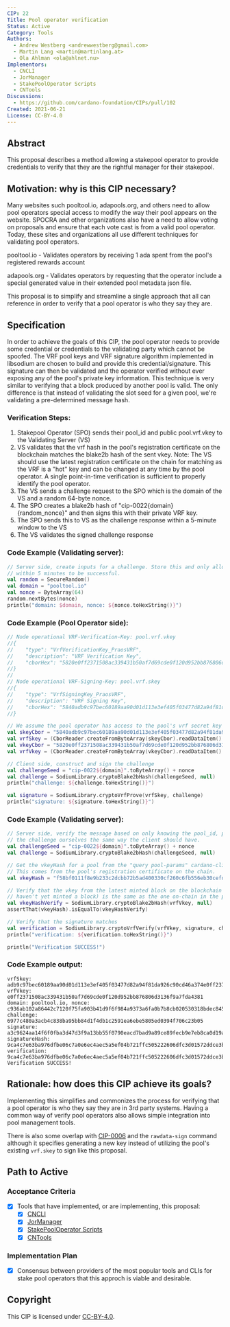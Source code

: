 ```yaml
---
CIP: 22
Title: Pool operator verification
Status: Active
Category: Tools
Authors:
  - Andrew Westberg <andrewwestberg@gmail.com>
  - Martin Lang <martin@martinlang.at>
  - Ola Ahlman <ola@ahlnet.nu>
Implementors:
  - CNCLI
  - JorManager
  - StakePoolOperator Scripts
  - CNTools
Discussions:
  - https://github.com/cardano-foundation/CIPs/pull/102
Created: 2021-06-21
License: CC-BY-4.0
---
```


## Abstract

This proposal describes a method allowing a stakepool operator to provide credentials to verify that they are the rightful manager for their stakepool.

## Motivation: why is this CIP necessary?

Many websites such pooltool.io, adapools.org, and others need to allow pool operators special access to modify the way their pool appears on the website. SPOCRA and other organizations also have a need to allow voting on proposals and ensure that each vote cast is from a valid pool operator. Today, these sites and organizations all use different techniques for validating pool operators.

pooltool.io - Validates operators by receiving 1 ada spent from the pool's registered rewards account

adapools.org - Validates operators by requesting that the operator include a special generated value in their extended pool metadata json file.

This proposal is to simplify and streamline a single approach that all can reference in order to verify that a pool operator is who they say they are.

## Specification

In order to achieve the goals of this CIP, the pool operator needs to provide some credential or credentials to the validating party which cannot be spoofed. The VRF pool keys and VRF signature algorithm implemented in libsodium are chosen to build and provide this credential/signature. This signature can then be validated and the operator verified without ever exposing any of the pool's private key information. This technique is very similar to verifying that a block produced by another pool is valid. The only difference is that instead of validating the slot seed for a given pool, we're validating a pre-determined message hash.

### Verification Steps:

1. Stakepool Operator (SPO) sends their pool_id and public pool.vrf.vkey to the Validating Server (VS)
2. VS validates that the vrf hash in the pool's registration certificate on the blockchain matches the blake2b hash of the sent vkey. Note: The VS should use the latest registration certificate on the chain for matching as the VRF is a "hot" key and can be changed at any time by the pool operator. A single point-in-time verification is sufficient to properly identify the pool operator.
3. The VS sends a challenge request to the SPO which is the domain of the VS and a random 64-byte nonce.
4. The SPO creates a blake2b hash of "cip-0022{domain}{random_nonce}" and then signs this with their private VRF key.
5. The SPO sends this to VS as the challenge response within a 5-minute window to the VS
6. The VS validates the signed challenge response

### Code Example (Validating server):

```kotlin
// Server side, create inputs for a challenge. Store this and only allow responses
// within 5 minutes to be successful.
val random = SecureRandom()
val domain = "pooltool.io"
val nonce = ByteArray(64)
random.nextBytes(nonce)
println("domain: $domain, nonce: ${nonce.toHexString()}")
```

### Code Example (Pool Operator side):

```kotlin
// Node operational VRF-Verification-Key: pool.vrf.vkey
//{
//    "type": "VrfVerificationKey_PraosVRF",
//    "description": "VRF Verification Key",
//    "cborHex": "5820e0ff2371508ac339431b50af7d69cde0f120d952bb876806d3136f9a7fda4381"
//}
//
// Node operational VRF-Signing-Key: pool.vrf.skey
//{
//    "type": "VrfSigningKey_PraosVRF",
//    "description": "VRF Signing Key",
//    "cborHex": "5840adb9c97bec60189aa90d01d113e3ef405f03477d82a94f81da926c90cd46a374e0ff2371508ac339431b50af7d69cde0f120d952bb876806d3136f9a7fda4381"
//}

// We assume the pool operator has access to the pool's vrf secret key
val skeyCbor = "5840adb9c97bec60189aa90d01d113e3ef405f03477d82a94f81da926c90cd46a374e0ff2371508ac339431b50af7d69cde0f120d952bb876806d3136f9a7fda4381".hexToByteArray()
val vrfSkey = (CborReader.createFromByteArray(skeyCbor).readDataItem() as CborByteString).byteArrayValue()
val vkeyCbor = "5820e0ff2371508ac339431b50af7d69cde0f120d952bb876806d3136f9a7fda4381".hexToByteArray()
val vrfVkey = (CborReader.createFromByteArray(vkeyCbor).readDataItem() as CborByteString).byteArrayValue()

// Client side, construct and sign the challenge
val challengeSeed = "cip-0022${domain}".toByteArray() + nonce
val challenge = SodiumLibrary.cryptoBlake2bHash(challengeSeed, null)
println("challenge: ${challenge.toHexString()}")

val signature = SodiumLibrary.cryptoVrfProve(vrfSkey, challenge)
println("signature: ${signature.toHexString()}")
```

### Code Example (Validating server):

```kotlin
// Server side, verify the message based on only knowing the pool_id, public vkey, signature, and constructing
// the challenge ourselves the same way the client should have.
val challengeSeed = "cip-0022${domain}".toByteArray() + nonce
val challenge = SodiumLibrary.cryptoBlake2bHash(challengeSeed, null)

// Get the vkeyHash for a pool from the "query pool-params" cardano-cli command
// This comes from the pool's registration certificate on the chain.
val vkeyHash = "f58bf0111f8e9b233c2dcbb72b5ad400330cf260c6fb556eb30cefd387e5364c".hexToByteArray()

// Verify that the vkey from the latest minted block on the blockchain (or the client supplied if they
// haven't yet minted a block) is the same as the one on-chain in the pool's registration certificate
val vkeyHashVerify = SodiumLibrary.cryptoBlake2bHash(vrfVkey, null)
assertThat(vkeyHash).isEqualTo(vkeyHashVerify)

// Verify that the signature matches
val verification = SodiumLibrary.cryptoVrfVerify(vrfVkey, signature, challenge)
println("verification: ${verification.toHexString()}")

println("Verification SUCCESS!")
```

### Code Example output:

```
vrfSkey: adb9c97bec60189aa90d01d113e3ef405f03477d82a94f81da926c90cd46a374e0ff2371508ac339431b50af7d69cde0f120d952bb876806d3136f9a7fda4381
vrfVkey: e0ff2371508ac339431b50af7d69cde0f120d952bb876806d3136f9a7fda4381
domain: pooltool.io, nonce: c936ab102a86442c7120f75fa903b41d9f6f984a9373a6fa0b7b8cb020530318bdec84512468681c7d8454edf3a0e0bf21f59c401028030a8fb58117edc8b03c
challenge: 6977c480a3acb4c838ba95bb84d1f4db1c2591ea6ebe5805ed0394f706c23b05
signature: a3c9624aa14f6f0fba3d47d3f9a13bb55f0790eacd7bad9a89ce89fecb9e7eb8ca0d19aea8b6a7be39ae3e8b9768211b4d8aa789e82c1e150826fe15a0b0323f08e18635deb94c49d7f4421750d44903
signatureHash: 9ca4c7e63ba976dfbe06c7a0e6ec4aec5a5ef04b721ffc505222606dfc3d01572ddce3b55ac5c9470f061f137dafe31669794ea48118d1682d888efbe0cb4d1a
verification: 9ca4c7e63ba976dfbe06c7a0e6ec4aec5a5ef04b721ffc505222606dfc3d01572ddce3b55ac5c9470f061f137dafe31669794ea48118d1682d888efbe0cb4d1a
Verification SUCCESS!
```

## Rationale: how does this CIP achieve its goals?

Implementing this simplifies and commonizes the process for verifying that a pool operator is who they say they are in 3rd party systems. Having a common way of verify pool operators also allows simple integration into pool management tools.

There is also some overlap with [CIP-0006](https://github.com/cardano-foundation/CIPs/blob/master/CIP-0006/README.md#extended-metadata---flexible-but-validable) and the `rawdata-sign` command although it specifies generating a new key instead of utilizing the pool's existing `vrf.skey` to sign like this proposal.

## Path to Active

### Acceptance Criteria

- [x] Tools that have implemented, or are implementing, this proposal:
  - [x] [CNCLI](https://github.com/AndrewWestberg/cncli)
  - [x] [JorManager](https://bitbucket.org/muamw10/jormanager/)
  - [x] [StakePoolOperator Scripts](https://github.com/gitmachtl/scripts)
  - [x] [CNTools](https://cardano-community.github.io/guild-operators/#/Scripts/cntools)

### Implementation Plan

- [x] Consensus between providers of the most popular tools and CLIs for stake pool operators that this approch is viable and desirable.

## Copyright

This CIP is licensed under [CC-BY-4.0](https://creativecommons.org/licenses/by/4.0/legalcode).
